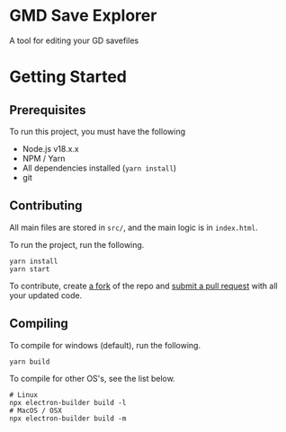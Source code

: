 # GMD Save Explorer
A tool for editing your GD savefiles
# Getting Started
## Prerequisites
To run this project, you must have the following
- Node.js v18.x.x
- NPM / Yarn
- All dependencies installed (`yarn install`)
- git
## Contributing
All main files are stored in `src/`, and the main logic is in `index.html`.

To run the project, run the following.
```shell
yarn install
yarn start
```
To contribute, create [a fork](https://github.com/KontrollFreek/GMDSaveExplorer/fork) of the repo and [submit a pull request](https://github.com/KontrollFreek/GMDSaveExplorer/compare) with all your updated code.
## Compiling
To compile for windows (default), run the following.
```shell
yarn build
```
To compile for other OS's, see the list below.
```shell
# Linux
npx electron-builder build -l
# MacOS / OSX
npx electron-builder build -m
```